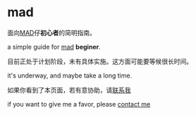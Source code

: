 # mad

面向[MAD](https://zh.wikipedia.org/wiki/MAD%E7%89%87)仔**初心者**的简明指南。

a simple guide for [mad](https://en.wikipedia.org/wiki/Anime_music_video) **beginer**.

目前正处于计划阶段，未有具体实施。这方面可能要等候很长时间。

it's underway, and maybe take a long time.

如果你看到了本页面，若有意协助，请[联系我](mailto:mad_worlds@outlook.com)

if you want to give me a favor, please [contact me](mailto:mad_worlds@outlook.com)
